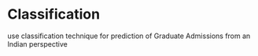# Classification
use classification technique for prediction of Graduate Admissions  from an Indian perspective
